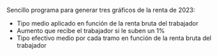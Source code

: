 Sencillo programa para generar tres gráficos de la renta de 2023:
- Tipo medio aplicado en función de la renta bruta del trabajador
- Aumento que recibe el trabajador si le suben un 1%
- Tipo efectivo medio por cada tramo en función de la renta bruta del trabajador
  
